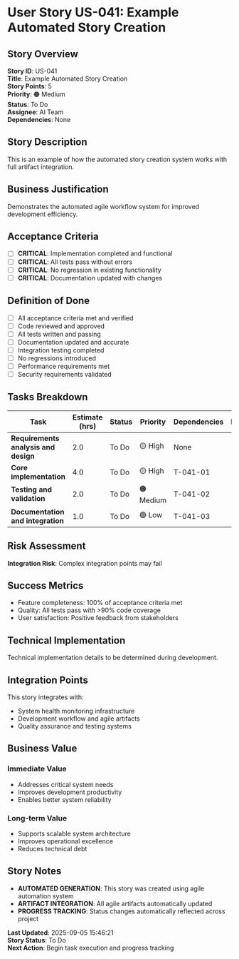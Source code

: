 # User Story US-041: Example Automated Story Creation

## Story Overview
**Story ID**: US-041  
**Title**: Example Automated Story Creation  
**Story Points**: 5  
**Priority**: 🟠 Medium  
**Status**: To Do  
**Assignee**: AI Team  
**Dependencies**: None  

## Story Description
This is an example of how the automated story creation system works with full artifact integration.

## Business Justification
Demonstrates the automated agile workflow system for improved development efficiency.

## Acceptance Criteria
- [ ] **CRITICAL**: Implementation completed and functional
- [ ] **CRITICAL**: All tests pass without errors
- [ ] **CRITICAL**: No regression in existing functionality
- [ ] **CRITICAL**: Documentation updated with changes

## Definition of Done
- [ ] All acceptance criteria met and verified
- [ ] Code reviewed and approved
- [ ] All tests written and passing
- [ ] Documentation updated and accurate
- [ ] Integration testing completed
- [ ] No regressions introduced
- [ ] Performance requirements met
- [ ] Security requirements validated

## Tasks Breakdown
| Task | Estimate (hrs) | Status | Priority | Dependencies | Notes |
|------|----------------|--------|----------|--------------|-------|
| **Requirements analysis and design** | 2.0 | To Do | 🟡 High | None |  |
| **Core implementation** | 4.0 | To Do | 🟡 High | T-041-01 |  |
| **Testing and validation** | 2.0 | To Do | 🟠 Medium | T-041-02 |  |
| **Documentation and integration** | 1.0 | To Do | 🟢 Low | T-041-03 |  |

## Risk Assessment
**Integration Risk**: Complex integration points may fail

## Success Metrics
- Feature completeness: 100% of acceptance criteria met
- Quality: All tests pass with >90% code coverage
- User satisfaction: Positive feedback from stakeholders

## Technical Implementation
Technical implementation details to be determined during development.

## Integration Points
This story integrates with:
- System health monitoring infrastructure
- Development workflow and agile artifacts
- Quality assurance and testing systems

## Business Value
### **Immediate Value**
- Addresses critical system needs
- Improves development productivity  
- Enables better system reliability

### **Long-term Value**
- Supports scalable system architecture
- Improves operational excellence
- Reduces technical debt

## Story Notes
- **AUTOMATED GENERATION**: This story was created using agile automation system
- **ARTIFACT INTEGRATION**: All agile artifacts automatically updated
- **PROGRESS TRACKING**: Status changes automatically reflected across project

**Last Updated**: 2025-09-05 15:46:21  
**Story Status**: To Do  
**Next Action**: Begin task execution and progress tracking
